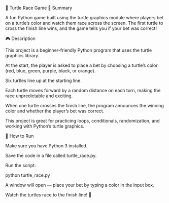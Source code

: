 🐢 Turtle Race Game
📌 Summary

A fun Python game built using the turtle graphics module where players bet on a turtle’s color and watch them race across the screen. The first turtle to cross the finish line wins, and the game tells you if your bet was correct!

🎮 Description

 This project is a beginner-friendly Python program that uses the turtle graphics library.

 At the start, the player is asked to place a bet by choosing a turtle’s color (red, blue, green, purple, black, or orange).

 Six turtles line up at the starting line.

 Each turtle moves forward by a random distance on each turn, making the race unpredictable and exciting.

 When one turtle crosses the finish line, the program announces the winning color and whether the player’s bet was correct.

 This project is great for practicing loops, conditionals, randomization, and working with Python’s turtle graphics.

🚀 How to Run

 Make sure you have Python 3 installed.

 Save the code in a file called turtle_race.py.

 Run the script:

 python turtle_race.py


A window will open — place your bet by typing a color in the input box.

Watch the turtles race to the finish line! 🏁
